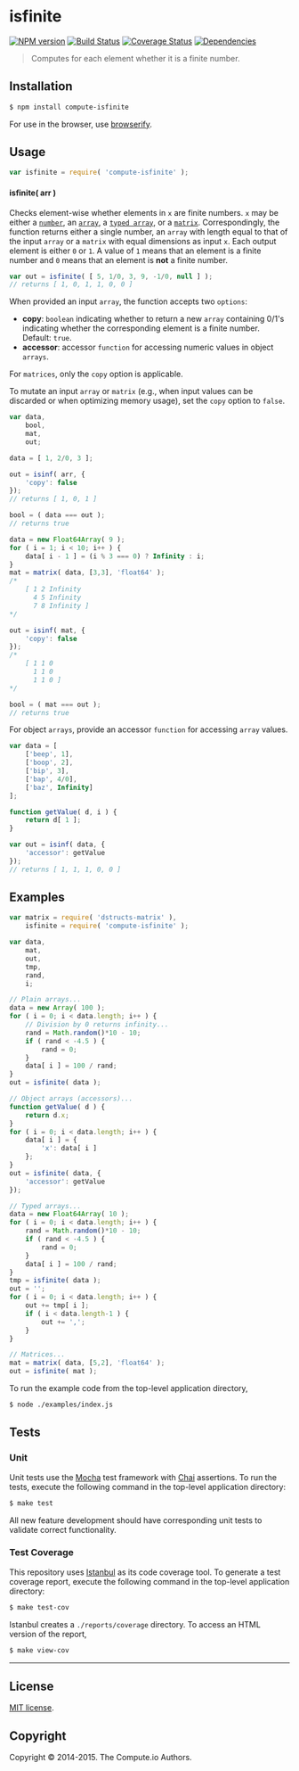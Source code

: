 isfinite
===
[![NPM version][npm-image]][npm-url] [![Build Status][travis-image]][travis-url] [![Coverage Status][coveralls-image]][coveralls-url] [![Dependencies][dependencies-image]][dependencies-url]

> Computes for each element whether it is a finite number.


## Installation

``` bash
$ npm install compute-isfinite
```

For use in the browser, use [browserify](https://github.com/substack/node-browserify).


## Usage


``` javascript
var isfinite = require( 'compute-isfinite' );
```

#### isfinite( arr )

Checks element-wise whether elements in `x` are finite numbers. `x` may be either a [`number`](https://developer.mozilla.org/en-US/docs/Web/JavaScript/Reference/Global_Objects/Number), an [`array`](https://developer.mozilla.org/en-US/docs/Web/JavaScript/Reference/Global_Objects/Array), a [`typed array`](https://developer.mozilla.org/en-US/docs/Web/JavaScript/Typed_arrays), or a [`matrix`](https://github.com/dstructs/matrix). Correspondingly, the function returns either a single number, an `array` with length equal to that of the input `array` or a `matrix` with equal dimensions as input `x`. Each output element is either `0` or `1`. A value of `1` means that an element is a finite number  and `0` means that an element is __not__ a finite number.

``` javascript
var out = isfinite( [ 5, 1/0, 3, 9, -1/0, null ] );
// returns [ 1, 0, 1, 1, 0, 0 ]
```




When provided an input `array`, the function accepts two `options`:

*  __copy__: `boolean` indicating whether to return a new `array` containing 0/1's indicating whether the corresponding element is a finite number. Default: `true`.
*  __accessor__: accessor `function` for accessing numeric values in object `arrays`.

For `matrices`, only the `copy` option is applicable.

To mutate an input `array` or `matrix` (e.g., when input values can be discarded or when optimizing memory usage), set the `copy` option to `false`.

``` javascript
var data,
	bool,
	mat,
	out;

data = [ 1, 2/0, 3 ];

out = isinf( arr, {
	'copy': false
});
// returns [ 1, 0, 1 ]

bool = ( data === out );
// returns true

data = new Float64Array( 9 );
for ( i = 1; i < 10; i++ ) {
	data[ i - 1 ] = (i % 3 === 0) ? Infinity : i;
}
mat = matrix( data, [3,3], 'float64' );
/*
	[ 1 2 Infinity
	  4 5 Infinity
	  7 8 Infinity ]
*/

out = isinf( mat, {
	'copy': false
});
/*
	[ 1 1 0
	  1 1 0
	  1 1 0 ]
*/

bool = ( mat === out );
// returns true
```

For object `arrays`, provide an accessor `function` for accessing `array` values.

``` javascript
var data = [
	['beep', 1],
	['boop', 2],
	['bip', 3],
	['bap', 4/0],
	['baz', Infinity]
];

function getValue( d, i ) {
	return d[ 1 ];
}

var out = isinf( data, {
	'accessor': getValue
});
// returns [ 1, 1, 1, 0, 0 ]
```

## Examples

``` javascript
var matrix = require( 'dstructs-matrix' ),
	isfinite = require( 'compute-isfinite' );

var data,
	mat,
	out,
	tmp,
	rand,
	i;

// Plain arrays...
data = new Array( 100 );
for ( i = 0; i < data.length; i++ ) {
	// Division by 0 returns infinity...
	rand = Math.random()*10 - 10;
	if ( rand < -4.5 ) {
		rand = 0;
	}
	data[ i ] = 100 / rand;
}
out = isfinite( data );

// Object arrays (accessors)...
function getValue( d ) {
	return d.x;
}
for ( i = 0; i < data.length; i++ ) {
	data[ i ] = {
		'x': data[ i ]
	};
}
out = isfinite( data, {
	'accessor': getValue
});

// Typed arrays...
data = new Float64Array( 10 );
for ( i = 0; i < data.length; i++ ) {
	rand = Math.random()*10 - 10;
	if ( rand < -4.5 ) {
		rand = 0;
	}
	data[ i ] = 100 / rand;
}
tmp = isfinite( data );
out = '';
for ( i = 0; i < data.length; i++ ) {
	out += tmp[ i ];
	if ( i < data.length-1 ) {
		out += ',';
	}
}

// Matrices...
mat = matrix( data, [5,2], 'float64' );
out = isfinite( mat );
```

To run the example code from the top-level application directory,

``` bash
$ node ./examples/index.js
```


## Tests

### Unit

Unit tests use the [Mocha](http://mochajs.org) test framework with [Chai](http://chaijs.com) assertions. To run the tests, execute the following command in the top-level application directory:

``` bash
$ make test
```

All new feature development should have corresponding unit tests to validate correct functionality.


### Test Coverage

This repository uses [Istanbul](https://github.com/gotwarlost/istanbul) as its code coverage tool. To generate a test coverage report, execute the following command in the top-level application directory:

``` bash
$ make test-cov
```

Istanbul creates a `./reports/coverage` directory. To access an HTML version of the report,

``` bash
$ make view-cov
```


---
## License

[MIT license](http://opensource.org/licenses/MIT).


## Copyright

Copyright &copy; 2014-2015. The Compute.io Authors.


[npm-image]: http://img.shields.io/npm/v/compute-isfinite.svg
[npm-url]: https://npmjs.org/package/compute-isfinite

[travis-image]: http://img.shields.io/travis/compute-io/isfinite/master.svg
[travis-url]: https://travis-ci.org/compute-io/isfinite

[coveralls-image]: https://img.shields.io/coveralls/compute-io/isfinite/master.svg
[coveralls-url]: https://coveralls.io/r/compute-io/isfinite?branch=master

[dependencies-image]: http://img.shields.io/david/compute-io/isfinite.svg
[dependencies-url]: https://david-dm.org/compute-io/isfinite

[dev-dependencies-image]: http://img.shields.io/david/dev/compute-io/isfinite.svg
[dev-dependencies-url]: https://david-dm.org/dev/compute-io/isfinite

[github-issues-image]: http://img.shields.io/github/issues/compute-io/isfinite.svg
[github-issues-url]: https://github.com/compute-io/isfinite/issues
